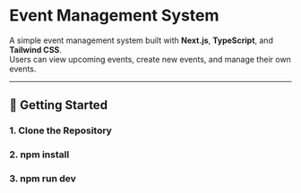 # Event Management System

A simple event management system built with **Next.js**, **TypeScript**, and **Tailwind CSS**.  
Users can view upcoming events, create new events, and manage their own events.

---

## 🚀 Getting Started

### 1. Clone the Repository
### 2. npm install
### 3. npm run dev
